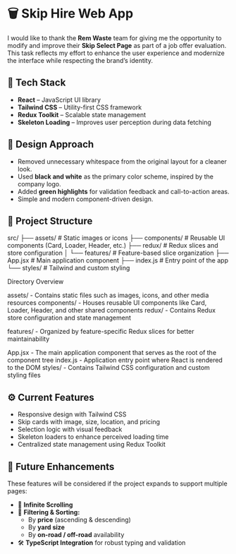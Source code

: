 # 🗑️ Skip Hire Web App

I would like to thank the **Rem Waste** team for giving me the opportunity to modify and improve their **Skip Select Page** as part of a job offer evaluation. This task reflects my effort to enhance the user experience and modernize the interface while respecting the brand’s identity.

## 🚀 Tech Stack

- **React** – JavaScript UI library
- **Tailwind CSS** – Utility-first CSS framework
- **Redux Toolkit** – Scalable state management
- **Skeleton Loading** – Improves user perception during data fetching

## 🎨 Design Approach

- Removed unnecessary whitespace from the original layout for a cleaner look.
- Used **black and white** as the primary color scheme, inspired by the company logo.
- Added **green highlights** for validation feedback and call-to-action areas.
- Simple and modern component-driven design.

## 🧩 Project Structure

src/
├── assets/                 # Static images or icons
├── components/             # Reusable UI components (Card, Loader, Header, etc.)
├── redux/                  # Redux slices and store configuration
│   └── features/           # Feature-based slice organization
├── App.jsx                 # Main application component
├── index.js                # Entry point of the app
└── styles/                 # Tailwind and custom styling

Directory Overview

assets/ - Contains static files such as images, icons, and other media resources
components/ - Houses reusable UI components like Card, Loader, Header, and other shared components
redux/ - Contains Redux store configuration and state management

features/ - Organized by feature-specific Redux slices for better maintainability


App.jsx - The main application component that serves as the root of the component tree
index.js - Application entry point where React is rendered to the DOM
styles/ - Contains Tailwind CSS configuration and custom styling files


## ⚙️ Current Features

- Responsive design with Tailwind CSS
- Skip cards with image, size, location, and pricing
- Selection logic with visual feedback
- Skeleton loaders to enhance perceived loading time
- Centralized state management using Redux Toolkit

## 🔮 Future Enhancements

These features will be considered if the project expands to support multiple pages:

- 🔄 **Infinite Scrolling**
- 🧮 **Filtering & Sorting:**
  - By **price** (ascending & descending)
  - By **yard size**
  - By **on-road / off-road** availability
- 🛠️ **TypeScript Integration** for robust typing and validation

